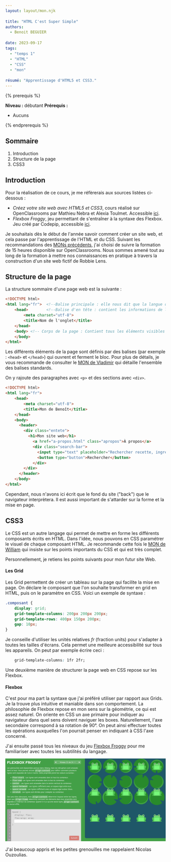 ```yaml
---
layout: layout/mon.njk

title: "HTML C'est Super Simple"
authors:
  - Benoit BEGUIER

date: 2023-09-17
tags: 
  - "temps 1"
  - "HTML"
  - "CSS"
  - "mon"

résumé: "Apprentissage d'HTML5 et CSS3."
---
```


{% prerequis %}

**Niveau :** débutant
**Prérequis :**
- Aucuns

{% endprerequis %}


## Sommaire
1. Introduction
2. Structure de la page
3. CSS3


## Introduction

Pour la réalisation de ce cours, je me réfèrerais aux sources listées ci-dessous : 
- *Créez votre site web avec HTML5 et CSS3*, cours réalisé sur OpenClassrooms par Mathieu Nebra et Alexia Toulmet. Accessible [ici](https://openclassrooms.com/fr/courses/1603881-creez-votre-site-web-avec-html5-et-css3).
- *Flexbox Froggy*, jeu permettant de s'entraîner à la syntaxe des Flexbox. Jeu créé par Codepip, accessible [ici](https://flexboxfroggy.com/#fr).

Je souhaitais dès le début de l'année savoir comment créer un site web, et cela passe par l'apprentissage de l'HTML et du CSS. Suivant les recommandations des [MONs précédents](https://francoisbrucker.github.io/do-it/mon/2023-2024/), j'ai choisi de suivre la formation de 15 heures disponible sur OpenClassrooms. Nous sommes amené tout au long de la formation à mettre nos connaissances en pratique à travers la construction d'un site web fictif de Robbie Lens.

## Structure de la page
La structure sommaire d'une page web est la suivante :

```html
<!DOCTYPE html> 
<html lang="fr">  <!--Balise principale : elle nous dit que la langue de la page est en français -->
    <head>        <!--Balise d'en tête : contient les informations de la page, comme le nom ou le type de caractère utilisé-->
        <meta charset="utf-8">
        <title>Nom de l'onglet</title>
    </head>
    <body> <!-- Corps de la page : Contient tous les éléments visibles pour l'utilisateur-->
    </body>
</html>

```

Les différents éléments de la page sont définis par des balises (par exemple : `<head>` et `</head>`) qui ouvrent et ferment le bloc. 
Pour plus de détails, je vous recommande de consulter le [MON de Vladimir](https://francoisbrucker.github.io/do-it/promos/2023-2024/Vladimir-Jeantroux/mon/temps-1-1/) qui détaille l'ensemble des balises standards.

On y rajoute des paragraphes avec `<p>` et des sections avec `<div>`.

```html
<!DOCTYPE html> 
<html lang="fr">  
    <head>        
        <meta charset="utf-8">
        <title>Mon de Benoît</title>
    </head>
    <body>
      <header>
        <div class="entete">
          <h1>Mon site web</h1>
            <a href="a-propos.html" class="apropos">À propos</a>
            <div class="search-bar">
              <input type="text" placeholder="Rechercher recette, ingrédient,...">
              <button type="button">Rechercher</button>
            </div>
        </div>
      </header>
    </body>
</html>

```

Cependant, nous n'avons ici écrit que le fond du site ("back") que le navigateur interprètera. 
Il est aussi important de s'attarder sur la forme et la mise en page.

## CSS3
Le CSS est un autre langage qui permet de mettre en forme les différents composants écrits en HTML. Dans l'idée, nous pouvons en CSS paramétrer le visuel de chaque composant HTML. Je recommande cette fois le [MON de William](https://francoisbrucker.github.io/do-it/promos/2023-2024/William%20Lalanne/mon/temps-1.1/) qui insiste sur les points importants du CSS et qui est très complet.

Personnellement, je retiens les points suivants pour mon futur site Web.

#### Les Grid

Les Grid permettent de créer un tableau sur la page qui facilite la mise en page. On déclare le composant que l'on souhaite transformer en grid en HTML, puis on le paramètre en CSS. Voici un exemple de syntaxe :

```css
.composant {
    display: grid;
    grid-template-columns: 200px 200px 200px;
    grid-template-rows: 400px 150px 200px;
    gap: 10px;
}
```

Je conseille d'utiliser les unités relatives *fr* (fraction units) pour s'adapter à toutes les tailles d'écrans. Cela permet une meilleure accessibilité sur tous les appareils. On peut par exemple écrire ceci :

```css
    grid-template-columns: 1fr 2fr;
```

Une deuxième manière de structurer la page web en CSS repose sur les Flexbox.

#### Flexbox

C'est pour ma part la syntaxe que j'ai préféré utiliser par rapport aux Grids. Je la trouve plus intuitive et maniable dans son comportement. La philosophie de Flexbox repose en mon sens sur la géométrie, ce qui est assez naturel. On oriente en CSS un axe primaire pour indiquer au navigateur dans quel sens doivent naviguer les boxes. Naturellement, l'axe secondaire correspond à sa rotation de 90°. On peut ainsi effectuer toutes les opérations auxquelles l'on pourrait penser en indiquant à CSS l'axe concerné.

J'ai ensuite passé tous les niveaux du jeu [Flexbox Froggy](https://flexboxfroggy.com/#fr) pour me familiariser avec toutes les subtilités du langage.

![froggy](flewboxfroggy.png)

J'ai beaucoup appris et les petites grenouilles me rappelaient Nicolas Ouzoulias.